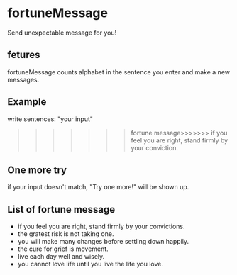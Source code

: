 # fortuneMessage
Send unexpectable message for you!

## fetures
fortuneMessage counts alphabet in the sentence you enter and make a new messages.


## Example 
write sentences: "your input"
>>>>>>>fortune message>>>>>>>
if you feel you are right, stand firmly by your conviction.

## One more try
if your input doesn't match, "Try one more!" will be shown up.

## List of fortune message
- if you feel you are right, stand firmly by your convictions.
- the gratest risk is not taking one.
- you will make many changes before settling down happily.
- the cure for grief is movement.
- live each day well and wisely.
- you cannot love life until you live the life you love.
